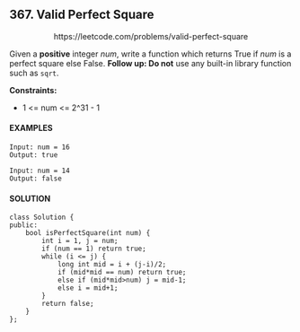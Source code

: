 ## 367. Valid Perfect Square

<p align="center">
    https://leetcode.com/problems/valid-perfect-square
</P>

Given a **positive** integer _num_, write a function which returns True if _num_ is a perfect square else False.
**Follow up: Do not** use any built-in library function such as `sqrt`.

**Constraints:**
- 1 <= num <= 2^31 - 1

<h4>EXAMPLES</h4>

```
Input: num = 16
Output: true
```

```
Input: num = 14
Output: false
```

<h4>SOLUTION</h4>

```
class Solution {
public:
    bool isPerfectSquare(int num) {
        int i = 1, j = num;
        if (num == 1) return true;
        while (i <= j) {
            long int mid = i + (j-i)/2;
            if (mid*mid == num) return true;
            else if (mid*mid>num) j = mid-1;
            else i = mid+1;
        }
        return false;
    }
};
```

